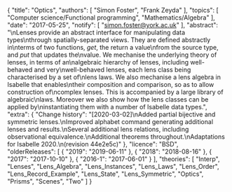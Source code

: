 {
    "title": "Optics",
    "authors": [
        "Simon Foster",
        "Frank Zeyda"
    ],
    "topics": [
        "Computer science/Functional programming",
        "Mathematics/Algebra"
    ],
    "date": "2017-05-25",
    "notify": [
        "simon.foster@york.ac.uk"
    ],
    "abstract": "\nLenses provide an abstract interface for manipulating data types\nthrough spatially-separated views. They are defined abstractly in\nterms of two functions, <em>get</em>, the return a value\nfrom the source type, and <em>put</em> that updates the\nvalue. We mechanise the underlying theory of lenses, in terms of an\nalgebraic hierarchy of lenses, including well-behaved and very\nwell-behaved lenses, each lens class being characterised by a set of\nlens laws. We also mechanise a lens algebra in Isabelle that enables\ntheir composition and comparison, so as to allow construction of\ncomplex lenses. This is accompanied by a large library of algebraic\nlaws. Moreover we also show how the lens classes can be applied by\ninstantiating them with a number of Isabelle data types.",
    "extra": {
        "Change history": "[2020-03-02]\nAdded partial bijective and symmetric lenses.\nImproved alphabet command generating additional lenses and results.\nSeveral additional lens relations, including observational equivalence.\nAdditional theorems throughout.\nAdaptations for Isabelle 2020.\n(revision 44e2e5c)"
    },
    "licence": "BSD",
    "olderReleases": [
        {
            "2019": "2019-06-11"
        },
        {
            "2018": "2018-08-16"
        },
        {
            "2017": "2017-10-10"
        },
        {
            "2016-1": "2017-06-01"
        }
    ],
    "theories": [
        "Interp",
        "Lenses",
        "Lens_Algebra",
        "Lens_Instances",
        "Lens_Laws",
        "Lens_Order",
        "Lens_Record_Example",
        "Lens_State",
        "Lens_Symmetric",
        "Optics",
        "Prisms",
        "Scenes",
        "Two"
    ]
}